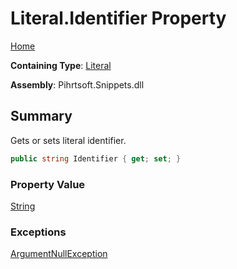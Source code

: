 # Literal\.Identifier Property

[Home](../../../../README.md)

**Containing Type**: [Literal](../README.md)

**Assembly**: Pihrtsoft\.Snippets\.dll

## Summary

Gets or sets literal identifier\.

```csharp
public string Identifier { get; set; }
```

### Property Value

[String](https://docs.microsoft.com/en-us/dotnet/api/system.string)

### Exceptions

[ArgumentNullException](https://docs.microsoft.com/en-us/dotnet/api/system.argumentnullexception)



